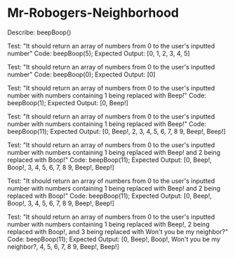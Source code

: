 # Mr-Robogers-Neighborhood
Describe: beepBoop()

Test: "It should return an array of numbers from 0 to the user's inputted number"
Code: beepBoop(5);
Expected Output: [0, 1, 2, 3, 4, 5]

Test: "It should return an array of numbers from 0 to the user's inputted number"
Code: beepBoop(0);
Expected Output: [0]

Test: "It should return an array of numbers from 0 to the user's inputted number with numbers containing 1 being replaced with Beep!"
Code: beepBoop(1);
Expected Output: [0, Beep!]

Test: "It should return an array of numbers from 0 to the user's inputted number with numbers containing 1 being replaced with Beep!"
Code: beepBoop(11);
Expected Output: [0, Beep!, 2, 3, 4, 5, 6, 7, 8 9, Beep!, Beep!]

Test: "It should return an array of numbers from 0 to the user's inputted number with numbers containing 1 being replaced with Beep! and 2 being replaced with Boop!"
Code: beepBoop(11);
Expected Output: [0, Beep!, Boop!, 3, 4, 5, 6, 7, 8 9, Beep!, Beep!]

Test: "It should return an array of numbers from 0 to the user's inputted number with numbers containing 1 being replaced with Beep! and 2 being replaced with Boop!"
Code: beepBoop(11);
Expected Output: [0, Beep!, Boop!, 3, 4, 5, 6, 7, 8 9, Beep!, Beep!]

Test: "It should return an array of numbers from 0 to the user's inputted number with numbers containing 1 being replaced with Beep!, 2 being replaced with Boop!, and 3 being replaced with Won't you be my neighbor?"
Code: beepBoop(11);
Expected Output: [0, Beep!, Boop!, Won't you be my neighbor?, 4, 5, 6, 7, 8 9, Beep!, Beep!]